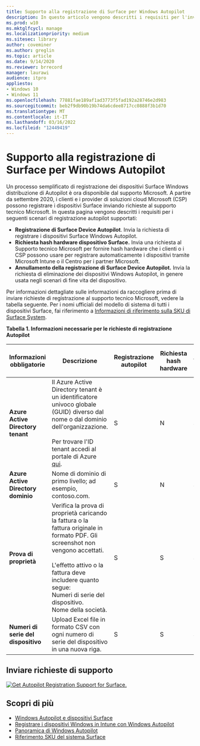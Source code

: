 ```yaml
---
title: Supporto alla registrazione di Surface per Windows Autopilot
description: In questo articolo vengono descritti i requisiti per l'invio delle richieste di registrazione Autopilot al supporto tecnico Microsoft.
ms.prod: w10
ms.mktglfcycl: manage
ms.localizationpriority: medium
ms.sitesec: library
author: coveminer
ms.author: greglin
ms.topic: article
ms.date: 9/14/2020
ms.reviewer: brrecord
manager: laurawi
audience: itpro
appliesto:
- Windows 10
- Windows 11
ms.openlocfilehash: 77881fae189af1ad3773f5fad192a28746e2d983
ms.sourcegitcommit: beb2f9db90b19b74da6cdee8717cc0888f3b1d70
ms.translationtype: MT
ms.contentlocale: it-IT
ms.lasthandoff: 03/16/2022
ms.locfileid: "12449419"
---
```

# <a name="surface-registration-support-for-windows-autopilot"></a>Supporto alla registrazione di Surface per Windows Autopilot

Un processo semplificato di registrazione dei dispositivi Surface Windows distribuzione di Autopilot è ora disponibile dal supporto Microsoft. A partire da settembre 2020, i clienti e i provider di soluzioni cloud Microsoft (CSP) possono registrare i dispositivi Surface inviando richieste al supporto tecnico Microsoft. In questa pagina vengono descritti i requisiti per i seguenti scenari di registrazione autopilot supportati:
 
- **Registrazione di Surface Device Autopilot**. Invia la richiesta di registrare i dispositivi Surface Windows Autopilot.
- **Richiesta hash hardware dispositivo Surface.** Invia una richiesta al Supporto tecnico Microsoft per fornire hash hardware che i clienti o i CSP possono usare per registrare automaticamente i dispositivi tramite Microsoft Intune o il Centro per i partner Microsoft.
- **Annullamento della registrazione di Surface Device Autopilot.** Invia la richiesta di eliminazione dei dispositivi Windows Autopilot, in genere usata negli scenari di fine vita del dispositivo.

Per informazioni dettagliate sulle informazioni da raccogliere prima di inviare richieste di registrazione al supporto tecnico Microsoft, vedere la tabella seguente. Per i nomi ufficiali del modello di sistema di tutti i dispositivi Surface, fai riferimento a [Informazioni di riferimento sulla SKU di Surface System](surface-system-sku-reference.md).
 
**Tabella 1. Informazioni necessarie per le richieste di registrazione Autopilot**
 

| Informazioni obbligatorie                   | Descrizione                                                                                                                                                                                                                                                                                    | Registrazione autopilot | Richiesta hash hardware | Autopilot<br>Annullamento della registrazione |
| -------------------------------------- | ---------------------------------------------------------------------------------------------------------------------------------------------------------------------------------------------------------------------------------------------------------------------------------------------- | ---------------------- | --------------------- | --------------------------- |
| **Azure Active Directory tenant**   | Il Azure Active Directory tenant è un identificatore univoco globale (GUID) diverso dal nome o dal dominio dell'organizzazione.<br> <br>Per trovare l'ID tenant accedi al portale di Azure [qui](https://portal.azure.com/#blade/Microsoft_AAD_IAM/ActiveDirectoryMenuBlade/Properties). | S                      | N                     | S                           |
| **Azure Active Directory dominio** | Nome di dominio di primo livello; ad esempio, contoso.com.                                                                                                                                                                                                                                          | S                      | N                     | S                           |
| **Prova di proprietà**                 | Verifica la prova di proprietà caricando la fattura o la fattura originale in formato PDF. Gli screenshot non vengono accettati.<br> <br>L'effetto attivo o la fattura deve includere quanto segue:<br>Numeri di serie del dispositivo.<br>Nome della società.                                                           | S                      | S                     | S                           |
| **Numeri di serie del dispositivo**              | Upload Excel file in formato CSV con ogni numero di serie del dispositivo in una nuova riga.                                                                                                                                                                                                                  | S                      | S                     | S                           |

 

## <a name="submit-support-requests"></a>Inviare richieste di supporto

  [![Get Autopilot Registration Support for Surface.](images/autopilot-reg-support-surface.png)](https://prod.support.services.microsoft.com/supportrequestform/0d8bf192-cab7-6d39-143d-5a17840b9f5f)
 
 
 
## <a name="learn-more"></a>Scopri di più

- [Windows Autopilot e dispositivi Surface](windows-autopilot-and-surface-devices.md)
- [Registrare i dispositivi Windows in Intune con Windows Autopilot](/mem/autopilot/enrollment-autopilot)
- [Panoramica di Windows Autopilot](/mem/autopilot/windows-autopilot)
- [Riferimento SKU del sistema Surface](surface-system-sku-reference.md)

 
 
 

